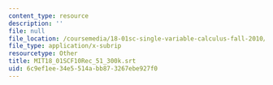 ```yaml
---
content_type: resource
description: ''
file: null
file_location: /coursemedia/18-01sc-single-variable-calculus-fall-2010/6c9ef1ee34e5514abb873267ebe927f0_MIT18_01SCF10Rec_51_300k.vtt
file_type: application/x-subrip
resourcetype: Other
title: MIT18_01SCF10Rec_51_300k.srt
uid: 6c9ef1ee-34e5-514a-bb87-3267ebe927f0
---
```

